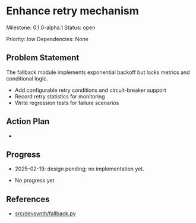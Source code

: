 # Enhance retry mechanism
Milestone: 0.1.0-alpha.1
Status: open

Priority: low
Dependencies: None

## Problem Statement
<description>



The fallback module implements exponential backoff but lacks metrics and conditional logic.

- Add configurable retry conditions and circuit-breaker support
- Record retry statistics for monitoring
- Write regression tests for failure scenarios

## Action Plan
- <tasks>

## Progress
- 2025-02-19: design pending; no implementation yet.

- No progress yet

## References

- [src/devsynth/fallback.py](../src/devsynth/fallback.py)
